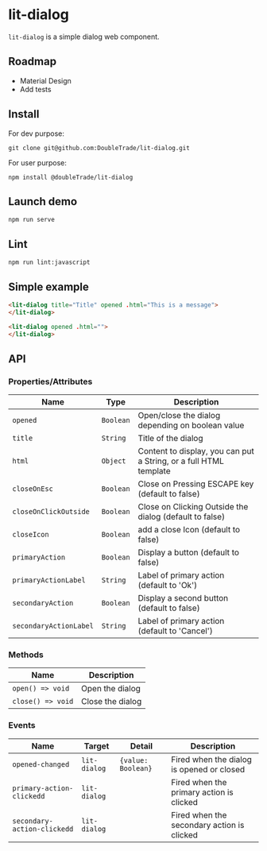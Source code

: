 # lit-dialog

`lit-dialog` is a simple dialog web component.


## Roadmap
- Material Design
- Add tests

## Install
For dev purpose:

```
git clone git@github.com:DoubleTrade/lit-dialog.git
```

For user purpose:

```
npm install @doubleTrade/lit-dialog
```

## Launch demo
```
npm run serve
```

## Lint
```
npm run lint:javascript
```

## Simple example
```html
<lit-dialog title="Title" opened .html="This is a message">
</lit-dialog>
```


```html
<lit-dialog opened .html="">
</lit-dialog>
```

## API

### Properties/Attributes

| Name         | Type      | Description                                      |
| ------------ | --------- | ------------------------------------------------ |
| `opened`     | `Boolean` | Open/close the dialog depending on boolean value |
| `title`      | `String`  | Title of the dialog                              |
| `html`       | `Object`  | Content to display, you can put a String, or a full HTML template |
| `closeOnEsc` | `Boolean` | Close on Pressing ESCAPE key  (default to false)                   |
| `closeOnClickOutside` | `Boolean` | Close on Clicking Outside the dialog  (default to false)                   |
| `closeIcon` | `Boolean` | add a close Icon (default to false)                   |
| `primaryAction` | `Boolean` | Display a button  (default to false)              |
| `primaryActionLabel` | `String` | Label of primary action (default to 'Ok')                   |
| `secondaryAction` | `Boolean` | Display a second button  (default to false)              |
| `secondaryActionLabel` | `String` | Label of primary action (default to 'Cancel')                   |

### Methods

| Name              | Description      |
| ----------------- | ---------------- |
| `open() => void`  | Open the dialog  |
| `close() => void` | Close the dialog |

### Events

| Name             | Target       | Detail             | Description                               |
| ---------------- | ------------ | ------------------ | ----------------------------------------- |
| `opened-changed` | `lit-dialog` | `{value: Boolean}` | Fired when the dialog is opened or closed |
| `primary-action-clickedd` | `lit-dialog` |  | Fired when the primary action is clicked |
| `secondary-action-clickedd` | `lit-dialog` |  | Fired when the secondary action is clicked |